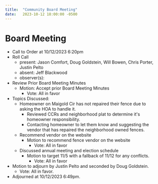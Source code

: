 ```yaml
---
title:  "Community Board Meeting"
date:   2023-10-12 18:00:00 -0500
---
```


# Board Meeting

- Call to Order at 10/12/2023 6:20pm
- Roll Call
    - present: Jason Comfort, Doug Goldstein, Will Bowen, Chris Porter, Justin Pelto
    - absent: Jeff Blackwood
    - observer(s):
- Review Prior Board Meeting Minutes
  - Motion: Accept prior Board Meeting Minutes
    - Vote: All in favor
- Topics Discussed:
  - Homeowner on Maigold Cir has not repaired their fence due to asking the HOA to handle it.
    - Reviewed CCRs and neighborhood plat to determine it's homeowner responsibility.
    - Contacting homeowner to let them know and suggesting the vendor that has repaired the neighborhood owned fences.
  - Recommend vendor on the website
    - Motion to recommend fence vendor on the website
      - Vote: All in favor
  - Discussed annual meeting and election schedule
    - Motion to target 11/5 with a fallback of 11/12 for any conflicts.
      - Vote: All in favor
- Motion to adjourn by Justin Pelto and seconded by Doug Goldstein.
  - Vote: All in favor.
- Adjourned at 10/12/2023 6:49pm.
